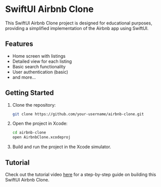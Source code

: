 # SwiftUI Airbnb Clone

This SwiftUI Airbnb Clone project is designed for educational purposes, providing a simplified implementation of the Airbnb app using SwiftUI.

## Features

- Home screen with listings
- Detailed view for each listing
- Basic search functionality
- User authentication (basic)
- and more...

## Getting Started

1. Clone the repository:

   ```bash
   git clone https://github.com/your-username/airbnb-clone.git
   ```

2. Open the project in Xcode:

   ```bash
   cd airbnb-clone
   open AirbnbClone.xcodeproj
   ```

3. Build and run the project in the Xcode simulator.

## Tutorial

Check out the tutorial video [here](https://www.youtube.com/embed/-ad4qLKep3U?si=6wczk58U7AAP_aUk) for a step-by-step guide on building this SwiftUI Airbnb Clone.

